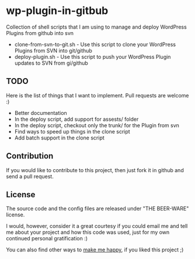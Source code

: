 wp-plugin-in-gitbub
===================

Collection of shell scripts that I am using to manage and deploy WordPress Plugins from github into svn

- clone-from-svn-to-git.sh - Use this script to clone your WordPress Plugins from SVN into git/github
- deploy-plugin.sh - Use this script to push your WordPress Plugin updates to SVN from gi/github

TODO
-------------

Here is the list of things that I want to implement. Pull requests are welcome :)

- Better documentation
- In the deploy script, add support for assests/ folder
- In the deploy script, checkout only the trunk/ for the Plugin from svn
- Find ways to speed up things in the clone script
- Add batch support in the clone script

Contribution
-------------

If you would like to contribute to this project, then just fork it in github and send a pull request. 

License
-------

The source code and the config files are released under "THE BEER-WARE" license.

I would, however, consider it a great courtesy if you could email me and tell me about your project and how this code was used, just for my own continued personal gratification :)

You can also find other ways to [make me happy](http://sudarmuthu.com/if-you-wanna-thank-me), if you liked this project ;)



